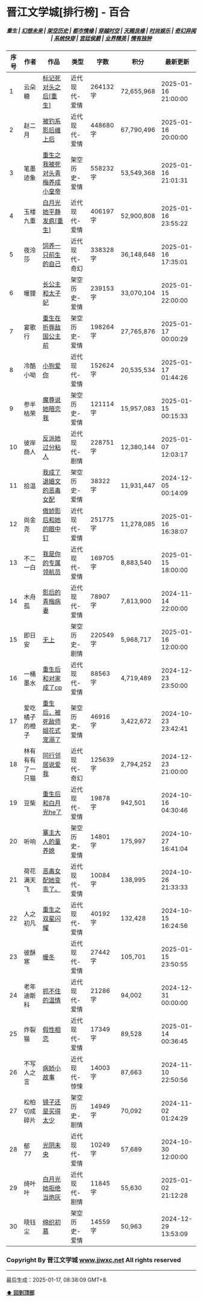 # 晋江文学城[排行榜] - 百合

<h5 align="center">
	<b>重生</b> |
	<a href="https://github.com/dev-chenxing/jjwxc-charts/blob/main/幻想未来.md">幻想未来</a> |
	<a href="https://github.com/dev-chenxing/jjwxc-charts/blob/main/架空历史.md">架空历史</a> |
	<a href="https://github.com/dev-chenxing/jjwxc-charts/blob/main/都市情缘.md">都市情缘</a> |
	<a href="https://github.com/dev-chenxing/jjwxc-charts/blob/main/README.md">穿越时空</a> |
	<a href="https://github.com/dev-chenxing/jjwxc-charts/blob/main/天赐良缘.md">天赐良缘</a> |
	<a href="https://github.com/dev-chenxing/jjwxc-charts/blob/main/时尚娱乐.md">时尚娱乐</a> |
	<a href="https://github.com/dev-chenxing/jjwxc-charts/blob/main/奇幻异闻.md">奇幻异闻</a> |
	<a href="https://github.com/dev-chenxing/jjwxc-charts/blob/main/系统快穿.md">系统快穿</a> |
	<a href="https://github.com/dev-chenxing/jjwxc-charts/blob/main/宫廷侯爵.md">宫廷侯爵</a> |
	<a href="https://github.com/dev-chenxing/jjwxc-charts/blob/main/业界精英.md">业界精英</a> |
	<a href="https://github.com/dev-chenxing/jjwxc-charts/blob/main/情有独钟.md">情有独钟</a>
</h5>

| 序号 | 作者 | 作品 | 类型 | 字数 | 积分 | 最新更新 | 
|-----|------|------|-----|------|------|---------|
| 1 | 云朵糖 | [标记死对头之后[重生]](https://www.jjwxc.net/onebook.php?novelid=8866166) | 近代现代-爱情 | 264132字 | 72,655,968 | 2025-01-16 21:00:00 | 
| 2 | 赵二月 | [被钓系影后缠上后](https://www.jjwxc.net/onebook.php?novelid=8749907) | 近代现代-爱情 | 448680字 | 67,790,496 | 2025-01-16 20:00:00 | 
| 3 | 笔墨迹象 | [重生之我被死对头青梅养成小皇帝](https://www.jjwxc.net/onebook.php?novelid=9224681) | 架空历史-爱情 | 558232字 | 53,549,368 | 2025-01-16 21:01:31 | 
| 4 | 玉楼九重 | [白月光她平静发疯[重生]](https://www.jjwxc.net/onebook.php?novelid=8460260) | 近代现代-爱情 | 406197字 | 52,900,808 | 2025-01-16 23:55:22 | 
| 5 | 夜泠莎 | [饲养一只前生的自己](https://www.jjwxc.net/onebook.php?novelid=8999151) | 近代现代-奇幻 | 338328字 | 36,148,648 | 2025-01-16 17:35:01 | 
| 6 | 暖狸 | [长公主和太子妃](https://www.jjwxc.net/onebook.php?novelid=6889783) | 架空历史-爱情 | 239153字 | 33,070,104 | 2025-01-15 22:00:00 | 
| 7 | 宴歌行 | [重生在折辱敌国公主前](https://www.jjwxc.net/onebook.php?novelid=9160348) | 架空历史-爱情 | 198264字 | 27,765,876 | 2025-01-17 00:00:29 | 
| 8 | 冷酷小呦 | [小狗爱你](https://www.jjwxc.net/onebook.php?novelid=4847155) | 近代现代-爱情 | 152624字 | 20,535,534 | 2025-01-17 01:44:26 | 
| 9 | 参半枯荣 | [魔尊说她暗恋我](https://www.jjwxc.net/onebook.php?novelid=8318405) | 架空历史-爱情 | 121114字 | 15,957,083 | 2025-01-15 00:15:33 | 
| 10 | 彼岸商人 | [反派她过分粘人](https://www.jjwxc.net/onebook.php?novelid=9259105) | 近代现代-剧情 | 228751字 | 12,380,144 | 2025-01-07 12:03:17 | 
| 11 | 拾温 | [我成了退婚文的恶毒女配](https://www.jjwxc.net/onebook.php?novelid=8373826) | 架空历史-爱情 | 38322字 | 11,931,447 | 2024-12-05 00:14:09 | 
| 12 | 尚金尧 | [傲娇影后和她的眼中钉](https://www.jjwxc.net/onebook.php?novelid=9266571) | 近代现代-爱情 | 251775字 | 11,278,085 | 2025-01-16 16:38:07 | 
| 13 | 不二一白 | [我是你的专属领航员](https://www.jjwxc.net/onebook.php?novelid=9248469) | 近代现代-爱情 | 169705字 | 8,883,540 | 2025-01-15 18:00:00 | 
| 14 | 木舟孤 | [影后的青梅病妻](https://www.jjwxc.net/onebook.php?novelid=8787138) | 近代现代-爱情 | 78907字 | 7,813,900 | 2024-11-14 22:00:00 | 
| 15 | 即日安 | [无上](https://www.jjwxc.net/onebook.php?novelid=8495734) | 架空历史-剧情 | 220549字 | 5,968,717 | 2025-01-16 12:00:00 | 
| 16 | 一桶墨水 | [重生后和对家成了cp](https://www.jjwxc.net/onebook.php?novelid=9234596) | 近代现代-爱情 | 88563字 | 4,719,489 | 2024-12-23 23:50:00 | 
| 17 | 爱吃橘子的橙子 | [重生后，被死敌师姐花式宠溺了](https://www.jjwxc.net/onebook.php?novelid=9142714) | 架空历史-爱情 | 46916字 | 3,422,672 | 2024-10-23 23:42:41 | 
| 18 | 林有有有了一只猫 | [同行邻居说爱我](https://www.jjwxc.net/onebook.php?novelid=9129142) | 近代现代-奇幻 | 125639字 | 2,794,252 | 2024-12-23 21:00:00 | 
| 19 | 豆柴 | [重生后和白月光he了](https://www.jjwxc.net/onebook.php?novelid=9225188) | 近代现代-爱情 | 19878字 | 942,501 | 2024-10-16 04:30:46 | 
| 20 | 听响 | [寨主大人的童养媳](https://www.jjwxc.net/onebook.php?novelid=9251703) | 架空历史-爱情 | 14801字 | 175,997 | 2024-10-27 16:41:04 | 
| 21 | 荷花满天飞 | [恶毒女配她变乖了。](https://www.jjwxc.net/onebook.php?novelid=9255100) | 近代现代-爱情 | 10084字 | 138,995 | 2024-10-26 21:33:33 | 
| 22 | 人之初凡 | [重生之双星闪耀](https://www.jjwxc.net/onebook.php?novelid=9231071) | 近代现代-爱情 | 40192字 | 132,428 | 2024-10-15 16:24:56 | 
| 23 | 彼酥寒 | [暖冬](https://www.jjwxc.net/onebook.php?novelid=9304168) | 近代现代-爱情 | 27442字 | 105,701 | 2025-01-15 23:50:55 | 
| 24 | 老年迪斯科 | [抓不住的温情](https://www.jjwxc.net/onebook.php?novelid=9279093) | 近代现代-爱情 | 21286字 | 94,002 | 2024-12-31 00:00:00 | 
| 25 | 炸裂猫 | [假性相恋](https://www.jjwxc.net/onebook.php?novelid=9206875) | 近代现代-爱情 | 17349字 | 89,528 | 2025-01-14 00:36:45 | 
| 26 | 不写人之言 | [病娇小故事](https://www.jjwxc.net/onebook.php?novelid=9287038) | 近代现代-惊悚 | 14003字 | 87,663 | 2024-11-10 22:50:56 | 
| 27 | 松柏切成碎片 | [镜子还是买得太少](https://www.jjwxc.net/onebook.php?novelid=9263516) | 架空历史-剧情 | 14949字 | 70,092 | 2024-11-02 01:24:29 | 
| 28 | 郁77 | [光阴未央](https://www.jjwxc.net/onebook.php?novelid=9263232) | 近代现代-爱情 | 10249字 | 57,689 | 2024-10-30 12:00:00 | 
| 29 | 绮叶叶 | [白月光她拒绝当炮灰](https://www.jjwxc.net/onebook.php?novelid=9283937) | 近代现代-剧情 | 11845字 | 55,630 | 2025-01-02 21:12:28 | 
| 30 | 晓钰尘 | [绵织初慕](https://www.jjwxc.net/onebook.php?novelid=9260480) | 架空历史-爱情 | 14559字 | 50,963 | 2024-12-29 13:53:09 | 

### Copyright By 晋江文学城 www.jjwxc.net All rights reserved

---

最后生成：2025-01-17, 08:38:09 GMT+8.

**[⬆ 回到顶部](#晋江文学城排行榜---百合)**

